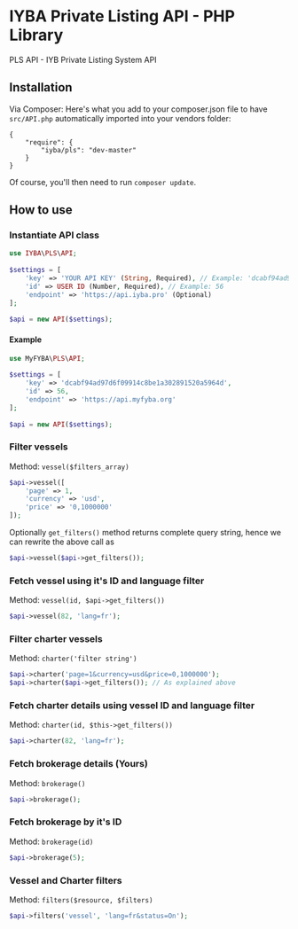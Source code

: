 # IYBA Private Listing API - PHP Library

PLS API - IYB Private Listing System API

## Installation

Via Composer: Here's what you add to your composer.json file to have `src/API.php` automatically imported into your vendors folder:

    {
        "require": {
            "iyba/pls": "dev-master"
        }
    }

Of course, you'll then need to run `composer update`.  

## How to use

### Instantiate API class

```php
use IYBA\PLS\API;
    
$settings = [
    'key' => 'YOUR API KEY' (String, Required), // Example: 'dcabf94ad97d6f09914c8be1a302891520a5964d'
    'id' => USER ID (Number, Required), // Example: 56
    'endpoint' => 'https://api.iyba.pro' (Optional)
];
    
$api = new API($settings);
```

#### Example

```php
use MyFYBA\PLS\API;
    
$settings = [
    'key' => 'dcabf94ad97d6f09914c8be1a302891520a5964d',
    'id' => 56,
    'endpoint' => 'https://api.myfyba.org'
];
    
$api = new API($settings);
```

### Filter vessels

Method: `vessel($filters_array)`

```php
$api->vessel([
    'page' => 1,
    'currency' => 'usd',
    'price' => '0,1000000'
]);
```

Optionally `get_filters()` method returns complete query string, hence we can rewrite the above call as
    
```php
$api->vessel($api->get_filters());
```    
    
### Fetch vessel using it's ID and language filter

Method: `vessel(id, $api->get_filters())`

```php
$api->vessel(82, 'lang=fr');
```

### Filter charter vessels

Method: `charter('filter string')`

```php
$api->charter('page=1&currency=usd&price=0,1000000');
$api->charter($api->get_filters()); // As explained above
```
    
### Fetch charter details using vessel ID and language filter

Method: `charter(id, $this->get_filters())`

```php
$api->charter(82, 'lang=fr');
```

### Fetch brokerage details (Yours)

Method: `brokerage()`

```php
$api->brokerage();
```

### Fetch brokerage by it's ID

Method: `brokerage(id)`

```php
$api->brokerage(5);
```

### Vessel and Charter filters

Method: `filters($resource, $filters)`

```php
$api->filters('vessel', 'lang=fr&status=On');
```
